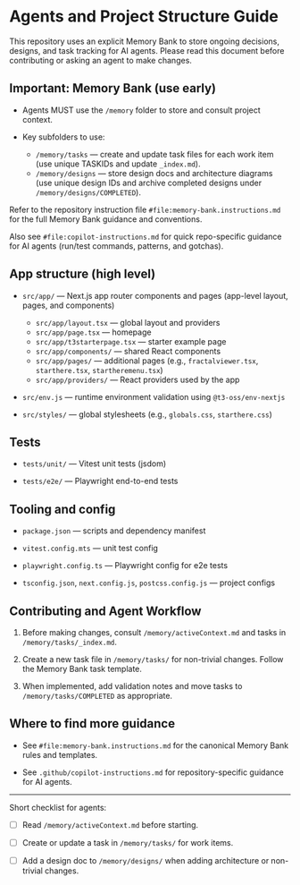 # Agents and Project Structure Guide

This repository uses an explicit Memory Bank to store ongoing decisions, designs, and task tracking for AI agents. Please read this document before contributing or asking an agent to make changes.

## Important: Memory Bank (use early)

- Agents MUST use the `/memory` folder to store and consult project context.

- Key subfolders to use:
  - `/memory/tasks` — create and update task files for each work item (use unique TASKIDs and update `_index.md`).
  - `/memory/designs` — store design docs and architecture diagrams (use unique design IDs and archive completed designs under `/memory/designs/COMPLETED`).

Refer to the repository instruction file `#file:memory-bank.instructions.md` for the full Memory Bank guidance and conventions.

Also see `#file:copilot-instructions.md` for quick repo-specific guidance for AI agents (run/test commands, patterns, and gotchas).

## App structure (high level)

- `src/app/` — Next.js app router components and pages (app-level layout, pages, and components)
  - `src/app/layout.tsx` — global layout and providers
  - `src/app/page.tsx` — homepage
  - `src/app/t3starterpage.tsx` — starter example page
  - `src/app/components/` — shared React components
  - `src/app/pages/` — additional pages (e.g., `fractalviewer.tsx`, `starthere.tsx`, `startheremenu.tsx`)
  - `src/app/providers/` — React providers used by the app

- `src/env.js` — runtime environment validation using `@t3-oss/env-nextjs`

- `src/styles/` — global stylesheets (e.g., `globals.css`, `starthere.css`)

## Tests

- `tests/unit/` — Vitest unit tests (jsdom)

- `tests/e2e/` — Playwright end-to-end tests

## Tooling and config

- `package.json` — scripts and dependency manifest

- `vitest.config.mts` — unit test config

- `playwright.config.ts` — Playwright config for e2e tests

- `tsconfig.json`, `next.config.js`, `postcss.config.js` — project configs

## Contributing and Agent Workflow

1. Before making changes, consult `/memory/activeContext.md` and tasks in `/memory/tasks/_index.md`.

2. Create a new task file in `/memory/tasks/` for non-trivial changes. Follow the Memory Bank task template.

3. When implemented, add validation notes and move tasks to `/memory/tasks/COMPLETED` as appropriate.

## Where to find more guidance

- See `#file:memory-bank.instructions.md` for the canonical Memory Bank rules and templates.

- See `.github/copilot-instructions.md` for repository-specific guidance for AI agents.

---

Short checklist for agents:

- [ ] Read `/memory/activeContext.md` before starting.

- [ ] Create or update a task in `/memory/tasks/` for work items.

- [ ] Add a design doc to `/memory/designs/` when adding architecture or non-trivial changes.
